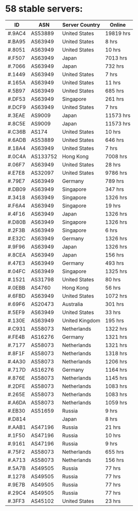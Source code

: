 # 58 stable servers:

| ID | ASN | Server Country | Online |
| ------ | ------ | ------ | ------ |
| #.9AC4 | AS53889 | United States | 19819 hrs |
| #.BA95 | AS63949 | United States | 8 hrs |
| #.8051 | AS63949 | United States | 10 hrs |
| #.F507 | AS63949 | Japan | 7013 hrs |
| #.7066 | AS63949 | Japan | 732 hrs |
| #.1449 | AS63949 | United States | 7 hrs |
| #.165A | AS63949 | United States | 11 hrs |
| #.5B97 | AS63949 | United States | 685 hrs |
| #.DF53 | AS63949 | Singapore | 261 hrs |
| #.DCF9 | AS63949 | United States | 7 hrs |
| #.3EAE | AS9009 | Japan | 11573 hrs |
| #.8C5E | AS9009 | Japan | 11573 hrs |
| #.C36B | AS174 | United States | 10 hrs |
| #.6ADB | AS53889 | United States | 646 hrs |
| #.18A4 | AS63949 | United States | 7 hrs |
| #.0C4A | AS133752 | Hong Kong | 7008 hrs |
| #.06F7 | AS63949 | United States | 28 hrs |
| #.E7E8 | AS32097 | United States | 9786 hrs |
| #.79E7 | AS63949 | Germany | 789 hrs |
| #.DB09 | AS63949 | Singapore | 347 hrs |
| #.3418 | AS63949 | Singapore | 1326 hrs |
| #.F6A4 | AS63949 | Singapore | 19 hrs |
| #.4F16 | AS63949 | Japan | 1326 hrs |
| #.D80B | AS63949 | Singapore | 1326 hrs |
| #.2F3B | AS63949 | Singapore | 6 hrs |
| #.E32C | AS63949 | Germany | 1326 hrs |
| #.9F96 | AS63949 | Japan | 1326 hrs |
| #.8CEA | AS63949 | Japan | 156 hrs |
| #.47E3 | AS63949 | Germany | 493 hrs |
| #.04FC | AS63949 | Singapore | 1325 hrs |
| #.1521 | AS31798 | United States | 80 hrs |
| #.0EBB | AS4760 | Hong Kong | 56 hrs |
| #.6FBD | AS63949 | United States | 1072 hrs |
| #.69F6 | AS20473 | Australia | 301 hrs |
| #.5EF9 | AS63949 | United States | 33 hrs |
| #.130E | AS63949 | United Kingdom | 195 hrs |
| #.C931 | AS58073 | Netherlands | 1322 hrs |
| #.FE4B | AS16276 | Germany | 1321 hrs |
| #.7177 | AS58073 | Netherlands | 1321 hrs |
| #.8F1F | AS58073 | Netherlands | 1318 hrs |
| #.4A30 | AS58073 | Netherlands | 1206 hrs |
| #.717D | AS16276 | Germany | 1164 hrs |
| #.876E | AS58073 | Netherlands | 1145 hrs |
| #.2DFE | AS58073 | Netherlands | 1083 hrs |
| #.265E | AS58073 | Netherlands | 1083 hrs |
| #.A6DA | AS58073 | Netherlands | 1059 hrs |
| #.EB30 | AS51659 | Russia | 9 hrs |
| #.D814 |  | Japan | 8 hrs |
| #.AAB1 | AS47196 | Russia | 21 hrs |
| #.1F50 | AS47196 | Russia | 10 hrs |
| #.9161 | AS47196 | Russia | 9 hrs |
| #.75F2 | AS58073 | Netherlands | 655 hrs |
| #.A713 | AS58073 | Netherlands | 156 hrs |
| #.5A7B | AS49505 | Russia | 77 hrs |
| #.1278 | AS49505 | Russia | 77 hrs |
| #.9E7B | AS49505 | Russia | 77 hrs |
| #.29C4 | AS49505 | Russia | 77 hrs |
| #.3FF3 | AS45102 | United States | 23 hrs |

